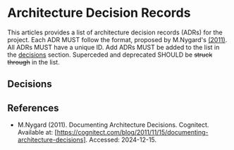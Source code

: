 # Architecture Decision Records

This articles provides a list of architecture decision records (ADRs) for the project.
Each ADR MUST follow the format, proposed by M.Nygard's [(2011)](#m-nygard-2011).
All ADRs MUST have a unique ID. Add ADRs MUST be added to the list in the [decisions](#decisions) section.
Superceded and deprecated SHOULD be ~~struck through~~ in the list.

## Decisions

## References

- <a name="m-nygard-2011"></a> M.Nygard (2011). Documenting Architecture Decisions. Cognitect. Available at: [https://cognitect.com/blog/2011/11/15/documenting-architecture-decisions]. Accessed: 2024-12-15.
